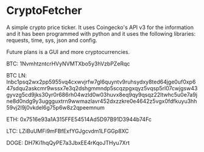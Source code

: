 # CryptoFetcher
A simple crypto price ticker. It uses Coingecko's API v3 for the information and it has been programmed with python and it uses the following libraries: requests, time, sys, json and config.

Future plans is a GUI and more cryptocurrencies.





BTC: 1NvmhtzntcrHVyNVMTXbo5y3hVzbPZeRqc

BTC LN: 
lnbc1psq2wx2pp5955vq4cxwvjrfw7gl6quyntv9ruhsydxy8ted64jge0uf0xp647sdqu2askcmr9wssx7e3q2dshgmmndp5scqzpgxqyz5vqsp5rl07cwjgsw43gyvzg5cd9jks30yr0r686rh04wzld0w03huvx8eq9qy9qsqz22ltwhc5u0e7a9jne8d0ndg9y3uggguxtrn9wwmazlavr452dxzzkre0e4642z5vgx0fdfkuyu3hh59vj2l9j0vkdel6g75p6w8z2qpeemnum

ETH: 0x7516e93a1A315FFE54514Ad5D97B91D3944b74Fc

LTC: LZiBuUMFi9mFBfExfYGJgcvdm1LFGGp8XC

DOGE: DH7Ki1hqQyPE7a3JbxEE4rKqoJTHyu7Xrt
